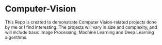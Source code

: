 # Computer-Vision
This Repo is created to demonstrate Computer Vision-related projects done by me or I find interesting. The projects will vary in size and complexity, and will include basic Image Processing, Machine Learning and Deep Learning algorithms.
